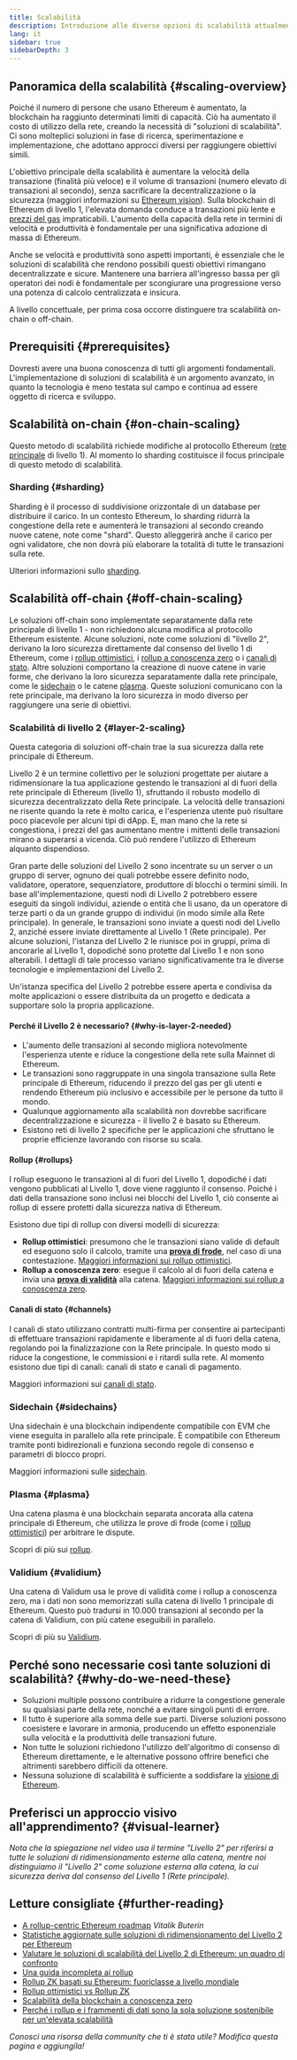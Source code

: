 ```yaml
---
title: Scalabilità
description: Introduzione alle diverse opzioni di scalabilità attualmente in fase di sviluppo da parte della community Ethereum.
lang: it
sidebar: true
sidebarDepth: 3
---
```


## Panoramica della scalabilità {#scaling-overview}

Poiché il numero di persone che usano Ethereum è aumentato, la blockchain ha raggiunto determinati limiti di capacità. Ciò ha aumentato il costo di utilizzo della rete, creando la necessità di "soluzioni di scalabilità". Ci sono molteplici soluzioni in fase di ricerca, sperimentazione e implementazione, che adottano approcci diversi per raggiungere obiettivi simili.

L'obiettivo principale della scalabilità è aumentare la velocità della transazione (finalità più veloce) e il volume di transazioni (numero elevato di transazioni al secondo), senza sacrificare la decentralizzazione o la sicurezza (maggiori informazioni su [Ethereum vision](/upgrades/vision/)). Sulla blockchain di Ethereum di livello 1, l'elevata domanda conduce a transazioni più lente e [prezzi del gas](/developers/docs/gas/) impraticabili. L'aumento della capacità della rete in termini di velocità e produttività è fondamentale per una significativa adozione di massa di Ethereum.

Anche se velocità e produttività sono aspetti importanti, è essenziale che le soluzioni di scalabilità che rendono possibili questi obiettivi rimangano decentralizzate e sicure. Mantenere una barriera all'ingresso bassa per gli operatori dei nodi è fondamentale per scongiurare una progressione verso una potenza di calcolo centralizzata e insicura.

A livello concettuale, per prima cosa occorre distinguere tra scalabilità on-chain o off-chain.

## Prerequisiti {#prerequisites}

Dovresti avere una buona conoscenza di tutti gli argomenti fondamentali. L'implementazione di soluzioni di scalabilità è un argomento avanzato, in quanto la tecnologia è meno testata sul campo e continua ad essere oggetto di ricerca e sviluppo.

## Scalabilità on-chain {#on-chain-scaling}

Questo metodo di scalabilità richiede modifiche al protocollo Ethereum ([rete principale](/glossary/#mainnet) di livello 1). Al momento lo sharding costituisce il focus principale di questo metodo di scalabilità.

### Sharding {#sharding}

Sharding è il processo di suddivisione orizzontale di un database per distribuire il carico. In un contesto Ethereum, lo sharding ridurrà la congestione della rete e aumenterà le transazioni al secondo creando nuove catene, note come "shard". Questo alleggerirà anche il carico per ogni validatore, che non dovrà più elaborare la totalità di tutte le transazioni sulla rete.

Ulteriori informazioni sullo [sharding](/upgrades/shard-chains/).

## Scalabilità off-chain {#off-chain-scaling}

Le soluzioni off-chain sono implementate separatamente dalla rete principale di livello 1 - non richiedono alcuna modifica al protocollo Ethereum esistente. Alcune soluzioni, note come soluzioni di "livello 2", derivano la loro sicurezza direttamente dal consenso del livello 1 di Ethereum, come i [rollup ottimistici](/developers/docs/scaling/optimistic-rollups/), i [rollup a conoscenza zero](/developers/docs/scaling/zk-rollups/) o i [canali di stato](/developers/docs/scaling/state-channels/). Altre soluzioni comportano la creazione di nuove catene in varie forme, che derivano la loro sicurezza separatamente dalla rete principale, come le [sidechain](#sidechains) o le catene [plasma](#plasma). Queste soluzioni comunicano con la rete principale, ma derivano la loro sicurezza in modo diverso per raggiungere una serie di obiettivi.

### Scalabilità di livello 2 {#layer-2-scaling}

Questa categoria di soluzioni off-chain trae la sua sicurezza dalla rete principale di Ethereum.

Livello 2 è un termine collettivo per le soluzioni progettate per aiutare a ridimensionare la tua applicazione gestendo le transazioni al di fuori della rete principale di Ethereum (livello 1), sfruttando il robusto modello di sicurezza decentralizzato della Rete principale. La velocità delle transazioni ne risente quando la rete è molto carica, e l'esperienza utente può risultare poco piacevole per alcuni tipi di dApp. E, man mano che la rete si congestiona, i prezzi del gas aumentano mentre i mittenti delle transazioni mirano a superarsi a vicenda. Ciò può rendere l'utilizzo di Ethereum alquanto dispendioso.

Gran parte delle soluzioni del Livello 2 sono incentrate su un server o un gruppo di server, ognuno dei quali potrebbe essere definito nodo, validatore, operatore, sequenziatore, produttore di blocchi o termini simili. In base all'implementazione, questi nodi di Livello 2 potrebbero essere eseguiti da singoli individui, aziende o entità che li usano, da un operatore di terze parti o da un grande gruppo di individui (in modo simile alla Rete principale). In generale, le transazioni sono inviate a questi nodi del Livello 2, anziché essere inviate direttamente al Livello 1 (Rete principale). Per alcune soluzioni, l'istanza del Livello 2 le riunisce poi in gruppi, prima di ancorarle al Livello 1, dopodiché sono protette dal Livello 1 e non sono alterabili. I dettagli di tale processo variano significativamente tra le diverse tecnologie e implementazioni del Livello 2.

Un'istanza specifica del Livello 2 potrebbe essere aperta e condivisa da molte applicazioni o essere distribuita da un progetto e dedicata a supportare solo la propria applicazione.

#### Perché il Livello 2 è necessario? {#why-is-layer-2-needed}

- L'aumento delle transazioni al secondo migliora notevolmente l'esperienza utente e riduce la congestione della rete sulla Mainnet di Ethereum.
- Le transazioni sono raggruppate in una singola transazione sulla Rete principale di Ethereum, riducendo il prezzo del gas per gli utenti e rendendo Ethereum più inclusivo e accessibile per le persone da tutto il mondo.
- Qualunque aggiornamento alla scalabilità non dovrebbe sacrificare decentralizzazione e sicurezza - il livello 2 è basato su Ethereum.
- Esistono reti di livello 2 specifiche per le applicazioni che sfruttano le proprie efficienze lavorando con risorse su scala.

#### Rollup {#rollups}

I rollup eseguono le transazioni al di fuori del Livello 1, dopodiché i dati vengono pubblicati al Livello 1, dove viene raggiunto il consenso. Poiché i dati della transazione sono inclusi nei blocchi del Livello 1, ciò consente ai rollup di essere protetti dalla sicurezza nativa di Ethereum.

Esistono due tipi di rollup con diversi modelli di sicurezza:

- **Rollup ottimistici**: presumono che le transazioni siano valide di default ed eseguono solo il calcolo, tramite una [**prova di frode**](/glossary/#fraud-proof), nel caso di una contestazione. [Maggiori informazioni sui rollup ottimistici](/developers/docs/scaling/optimistic-rollups/).
- **Rollup a conoscenza zero**: esegue il calcolo al di fuori della catena e invia una [**prova di validità**](/glossary/#validity-proof) alla catena. [Maggiori informazioni sui rollup a conoscenza zero](/developers/docs/scaling/zk-rollups/).

#### Canali di stato {#channels}

I canali di stato utilizzano contratti multi-firma per consentire ai partecipanti di effettuare transazioni rapidamente e liberamente al di fuori della catena, regolando poi la finalizzazione con la Rete principale. In questo modo si riduce la congestione, le commissioni e i ritardi sulla rete. Al momento esistono due tipi di canali: canali di stato e canali di pagamento.

Maggiori informazioni sui [canali di stato](/developers/docs/scaling/state-channels/).

### Sidechain {#sidechains}

Una sidechain è una blockchain indipendente compatibile con EVM che viene eseguita in parallelo alla rete principale. È compatibile con Ethereum tramite ponti bidirezionali e funziona secondo regole di consenso e parametri di blocco propri.

Maggiori informazioni sulle [sidechain](/developers/docs/scaling/sidechains/).

### Plasma {#plasma}

Una catena plasma è una blockchain separata ancorata alla catena principale di Ethereum, che utilizza le prove di frode (come i [rollup ottimistici](/developers/docs/scaling/optimistic-rollups/)) per arbitrare le dispute.

Scopri di più sui [rollup](/developers/docs/scaling/plasma/).

### Validium {#validium}

Una catena di Validum usa le prove di validità come i rollup a conoscenza zero, ma i dati non sono memorizzati sulla catena di livello 1 principale di Ethereum. Questo può tradursi in 10.000 transazioni al secondo per la catena di Validium, con più catene eseguibili in parallelo.

Scopri di più su [Validium](/developers/docs/scaling/validium/).

## Perché sono necessarie così tante soluzioni di scalabilità? {#why-do-we-need-these}

- Soluzioni multiple possono contribuire a ridurre la congestione generale su qualsiasi parte della rete, nonché a evitare singoli punti di errore.
- Il tutto è superiore alla somma delle sue parti. Diverse soluzioni possono coesistere e lavorare in armonia, producendo un effetto esponenziale sulla velocità e la produttività delle transazioni future.
- Non tutte le soluzioni richiedono l'utilizzo dell'algoritmo di consenso di Ethereum direttamente, e le alternative possono offrire benefici che altrimenti sarebbero difficili da ottenere.
- Nessuna soluzione di scalabilità è sufficiente a soddisfare la [visione di Ethereum](/upgrades/vision/).

## Preferisci un approccio visivo all'apprendimento? {#visual-learner}

<YouTube id="BgCgauWVTs0" />

_Nota che la spiegazione nel video usa il termine "Livello 2" per riferirsi a tutte le soluzioni di ridimensionamento esterne alla catena, mentre noi distinguiamo il "Livello 2" come soluzione esterna alla catena, la cui sicurezza deriva dal consenso del Livello 1 (Rete principale)._

<YouTube id="7pWxCklcNsU" />

## Letture consigliate {#further-reading}

- [A rollup-centric Ethereum roadmap](https://ethereum-magicians.org/t/a-rollup-centric-ethereum-roadmap/4698) _Vitalik Buterin_
- [Statistiche aggiornate sulle soluzioni di ridimensionamento del Livello 2 per Ethereum](https://www.l2beat.com/)
- [Valutare le soluzioni di scalabilità del Livello 2 di Ethereum: un quadro di confronto](https://medium.com/matter-labs/evaluating-ethereum-l2-scaling-solutions-a-comparison-framework-b6b2f410f955)
- [Una guida incompleta ai rollup](https://vitalik.ca/general/2021/01/05/rollup.html)
- [Rollup ZK basati su Ethereum: fuoriclasse a livello mondiale](https://hackmd.io/@canti/rkUT0BD8K)
- [Rollup ottimistici vs Rollup ZK](https://limechain.tech/blog/optimistic-rollups-vs-zk-rollups/)
- [Scalabilità della blockchain a conoscenza zero](https://ethworks.io/assets/download/zero-knowledge-blockchain-scaling-ethworks.pdf)
- [Perché i rollup e i frammenti di dati sono la sola soluzione sostenibile per un'elevata scalabilità](https://polynya.medium.com/why-rollups-data-shards-are-the-only-sustainable-solution-for-high-scalability-c9aabd6fbb48)

_Conosci una risorsa della community che ti è stata utile? Modifica questa pagina e aggiungila!_
